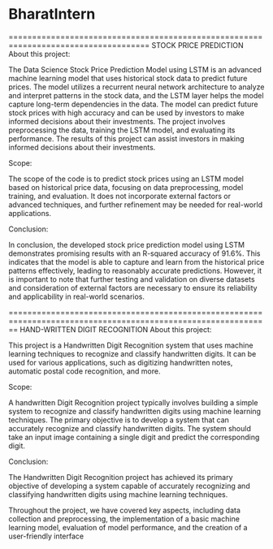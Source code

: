 # BharatIntern

====================================================================================
STOCK PRICE PREDICTION
About this project:

The Data Science Stock Price Prediction Model using LSTM is an advanced machine learning model that uses historical stock data to predict future prices. The model utilizes a recurrent neural network architecture to analyze and interpret patterns in the stock data, and the LSTM layer helps the model capture long-term dependencies in the data. The model can predict future stock prices with high accuracy and can be used by investors to make informed decisions about their investments. The project involves preprocessing the data, training the LSTM model, and evaluating its performance. The results of this project can assist investors in making informed decisions about their investments.

Scope:

The scope of the code is to predict stock prices using an LSTM model based on historical price data, focusing on data preprocessing, model training, and evaluation. It does not incorporate external factors or advanced techniques, and further refinement may be needed for real-world applications.

Conclusion:

In conclusion, the developed stock price prediction model using LSTM demonstrates promising results with an R-squared accuracy of 91.6%. This indicates that the model is able to capture and learn from the historical price patterns effectively, leading to reasonably accurate predictions. However, it is important to note that further testing and validation on diverse datasets and consideration of external factors are necessary to ensure its reliability and applicability in real-world scenarios.

==============================================================================================================
HAND-WRITTEN DIGIT RECOGNITION
About this project: 

This project is a Handwritten Digit Recognition system that uses machine learning techniques to recognize and classify handwritten digits. It can be used for various applications, such as digitizing handwritten notes, automatic postal code recognition, and more.


Scope:

A handwritten Digit Recognition project typically involves building a simple system to recognize and classify handwritten digits using machine learning techniques. The primary objective is to develop a system that can accurately recognize and classify handwritten digits. The system should take an input image containing a single digit and predict the corresponding digit.



Conclusion:

The Handwritten Digit Recognition project has achieved its primary objective of developing a system capable of accurately recognizing and classifying handwritten digits using machine learning techniques. 

Throughout the project, we have covered key aspects, including data collection and preprocessing, the implementation of a basic machine learning model, evaluation of model performance, and the creation of a user-friendly interface
